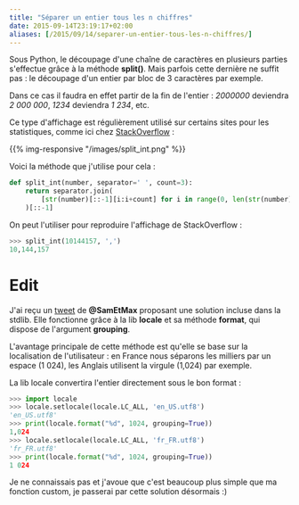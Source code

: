 ```yaml
---
title: "Séparer un entier tous les n chiffres"
date: 2015-09-14T23:19:17+02:00
aliases: [/2015/09/14/separer-un-entier-tous-les-n-chiffres/]
---
```


Sous Python, le découpage d'une chaîne de caractères en plusieurs parties s'effectue grâce à la méthode **split()**. Mais parfois cette dernière ne suffit pas : le découpage d'un entier par bloc de 3 caractères par exemple.

Dans ce cas il faudra en effet partir de la fin de l'entier : *2000000* deviendra *2 000 000*, *1234* deviendra *1 234*, etc.

<!--more-->

Ce type d'affichage est régulièrement utilisé sur certains sites pour les statistiques, comme ici chez [StackOverflow](http://stackoverflow.com/10m) :

{{% img-responsive "/images/split_int.png" %}}

Voici la méthode que j'utilise pour cela :

```python
def split_int(number, separator=' ', count=3):
    return separator.join(
        [str(number)[::-1][i:i+count] for i in range(0, len(str(number)), count)]
    )[::-1]
```

On peut l'utiliser pour reproduire l'affichage de StackOverflow :

```python
>>> split_int(10144157, ',')
10,144,157
```

Edit
====

J'ai reçu un [tweet](https://twitter.com/sam_et_max/status/644019728374235136) de **@SamEtMax** proposant une solution incluse dans la stdlib. Elle fonctionne grâce à la lib **locale** et sa méthode **format**, qui dispose de l'argument **grouping**.

L'avantage principale de cette méthode est qu'elle se base sur la localisation de l'utilisateur : en France nous séparons les milliers par un espace (1 024), les Anglais utilisent la virgule (1,024) par exemple.

La lib locale convertira l'entier directement sous le bon format :

```python
>>> import locale
>>> locale.setlocale(locale.LC_ALL, 'en_US.utf8')
'en_US.utf8'
>>> print(locale.format("%d", 1024, grouping=True))
1,024
>>> locale.setlocale(locale.LC_ALL, 'fr_FR.utf8')
'fr_FR.utf8'
>>> print(locale.format("%d", 1024, grouping=True))
1 024

```

Je ne connaissais pas et j'avoue que c'est beaucoup plus simple que ma fonction custom, je passerai par cette solution désormais :)

